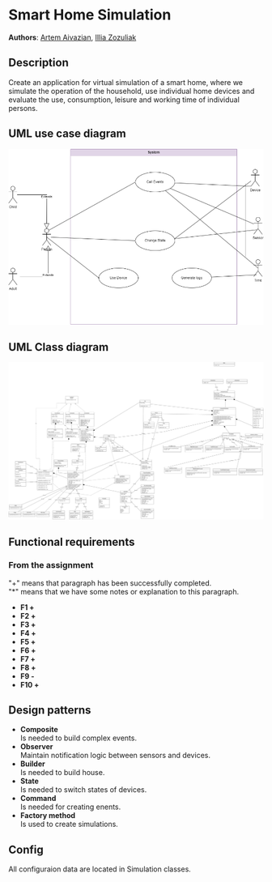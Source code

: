 # Smart Home Simulation
**Authors**: [Artem Aivazian](@aivazart), [Illia Zozuliak](@zozulill)
## Description
Create an application for virtual simulation of a smart home, where we simulate the operation of the household, use individual home devices and evaluate the use, consumption, leisure and working time of individual persons.
## UML use case diagram
![UML use case diagram](SemWorkDocs/UseCaseDiagram.drawio.png)
## UML Class diagram
![UML Class diagram](SemWorkDocs/ClasDiagram.drawio.png)
## Functional requirements
### From the assignment
"+" means that paragraph has been successfully completed. <br/>
"*" means that we have some notes or explanation to this paragraph.

- **F1 +** <br/>
- **F2 +** <br/>
- **F3 +** <br/>
- **F4 +** <br/>
- **F5 +** <br/>
- **F6 +** <br/>
- **F7 +** <br/>
- **F8 +** <br/>
- **F9 -** <br/>
- **F10 +** <br/>

## Design patterns
- **Composite** <br/>
Is needed to build complex events.
- **Observer** <br/>
Maintain notification logic between sensors and devices. 
- **Builder** <br/>
Is needed to build house.
- **State** <br/>
Is needed to switch states of devices.
- **Command** <br/>
Is needed for creating enents.
- **Factory method** <br/>
Is used to create simulations.


## Config
All configuraion data are located in Simulation classes.
